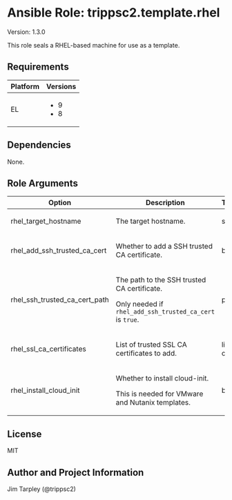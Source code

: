 <!-- BEGIN_ANSIBLE_DOCS -->

# Ansible Role: trippsc2.template.rhel
Version: 1.3.0

This role seals a RHEL-based machine for use as a template.

## Requirements

| Platform | Versions |
| -------- | -------- |
| EL | <ul><li>9</li><li>8</li></ul> |

## Dependencies

None.

## Role Arguments
|Option|Description|Type|Required|Choices|Default|
|---|---|---|---|---|---|
| rhel_target_hostname | <p>The target hostname.</p> | str | yes |  |  |
| rhel_add_ssh_trusted_ca_cert | <p>Whether to add a SSH trusted CA certificate.</p> | bool | no |  | False |
| rhel_ssh_trusted_ca_cert_path | <p>The path to the SSH trusted CA certificate.</p><p>Only needed if `rhel_add_ssh_trusted_ca_cert` is `true`.</p> | path | no |  |  |
| rhel_ssl_ca_certificates | <p>List of trusted SSL CA certificates to add.</p> | list of '' | no |  | [] |
| rhel_install_cloud_init | <p>Whether to install cloud-init.</p><p>This is needed for VMware and Nutanix templates.</p> | bool | no |  | False |


## License
MIT

## Author and Project Information
Jim Tarpley (@trippsc2)
<!-- END_ANSIBLE_DOCS -->
